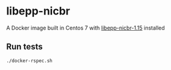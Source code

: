 # libepp-nicbr
A Docker image built in Centos 7 with [libepp-nicbr-1.15](http://registro.br/tecnologia/provedor-hospedagem.html?secao=epp) installed

Run tests
---------

    ./docker-rspec.sh
